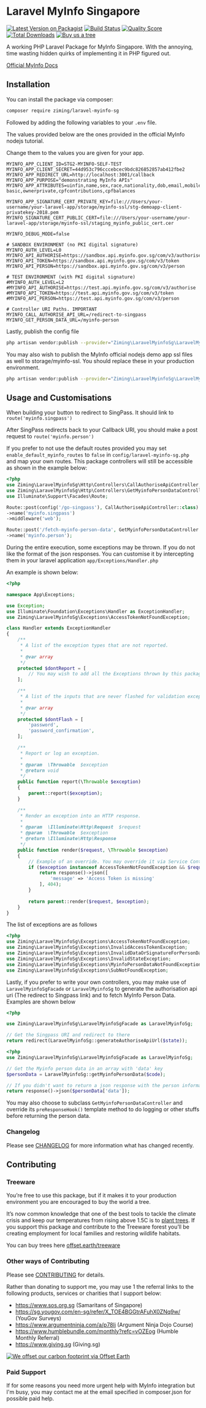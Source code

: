 # Laravel MyInfo Singapore

[![Latest Version on Packagist](https://img.shields.io/packagist/v/ziming/laravel-myinfo-sg.svg?style=flat-square)](https://packagist.org/packages/ziming/laravel-myinfo-sg)
[![Build Status](https://img.shields.io/travis/ziming/laravel-myinfo-sg/master.svg?style=flat-square)](https://travis-ci.org/ziming/laravel-myinfo-sg)
[![Quality Score](https://img.shields.io/scrutinizer/g/ziming/laravel-myinfo-sg.svg?style=flat-square)](https://scrutinizer-ci.com/g/ziming/laravel-myinfo-sg)
[![Total Downloads](https://img.shields.io/packagist/dt/ziming/laravel-myinfo-sg.svg?style=flat-square)](https://packagist.org/packages/ziming/laravel-myinfo-sg)
[![Buy us a tree](https://img.shields.io/badge/Treeware-%F0%9F%8C%B3-lightgreen?style=flat-square)](https://plant.treeware.earth/ziming/laravel-myinfo-sg)

A working PHP Laravel Package for MyInfo Singapore. With the annoying, 
time wasting hidden quirks of implementing it in PHP figured out. 

<a href="https://www.ndi-api.gov.sg/library/trusted-data/myinfo/overview" rel="noreferrer nofollow">Official MyInfo Docs</a>

## Installation

You can install the package via composer:

```bash
composer require ziming/laravel-myinfo-sg
```

Followed by adding the following variables to your `.env` file. 

The values provided below are the ones provided in the official MyInfo nodejs tutorial. 

Change them to the values you are given for your app.

```.dotenv
MYINFO_APP_CLIENT_ID=STG2-MYINFO-SELF-TEST
MYINFO_APP_CLIENT_SECRET=44d953c796cccebcec9bdc826852857ab412fbe2
MYINFO_APP_REDIRECT_URL=http://localhost:3001/callback
MYINFO_APP_PURPOSE="demonstrating MyInfo APIs"
MYINFO_APP_ATTRIBUTES=uinfin,name,sex,race,nationality,dob,email,mobileno,regadd,housingtype,hdbtype,marital,edulevel,noa-basic,ownerprivate,cpfcontributions,cpfbalances

MYINFO_APP_SIGNATURE_CERT_PRIVATE_KEY=file:///Users/your-username/your-laravel-app/storage/myinfo-ssl/stg-demoapp-client-privatekey-2018.pem
MYINFO_SIGNATURE_CERT_PUBLIC_CERT=file:///Users/your-username/your-laravel-app/storage/myinfo-ssl/staging_myinfo_public_cert.cer

MYINFO_DEBUG_MODE=false

# SANDBOX ENVIRONMENT (no PKI digital signature)
MYINFO_AUTH_LEVEL=L0
MYINFO_API_AUTHORISE=https://sandbox.api.myinfo.gov.sg/com/v3/authorise
MYINFO_API_TOKEN=https://sandbox.api.myinfo.gov.sg/com/v3/token
MYINFO_API_PERSON=https://sandbox.api.myinfo.gov.sg/com/v3/person

# TEST ENVIRONMENT (with PKI digital signature)
#MYINFO_AUTH_LEVEL=L2
#MYINFO_API_AUTHORISE=https://test.api.myinfo.gov.sg/com/v3/authorise
#MYINFO_API_TOKEN=https://test.api.myinfo.gov.sg/com/v3/token
#MYINFO_API_PERSON=https://test.api.myinfo.gov.sg/com/v3/person

# Controller URI Paths. IMPORTANT
MYINFO_CALL_AUTHORISE_API_URL=/redirect-to-singpass
MYINFO_GET_PERSON_DATA_URL=/myinfo-person
```

Lastly, publish the config file

```bash
php artisan vendor:publish --provider="Ziming\LaravelMyinfoSg\LaravelMyinfoSgServiceProvider" --tag="config"
```

You may also wish to publish the MyInfo official nodejs demo app ssl files as well to storage/myinfo-ssl. 
You should replace these in your production environment.

```bash
php artisan vendor:publish --provider="Ziming\LaravelMyinfoSg\LaravelMyinfoSgServiceProvider" --tag="myinfo-ssl"
```

## Usage and Customisations

When building your button to redirect to SingPass. It should link to `route('myinfo.singpass')`

After SingPass redirects back to your Callback URI, you should make a post request to `route('myinfo.person')`

If you prefer to not use the default routes provided you may set `enable_default_myinfo_routes` to `false` in 
`config/laravel-myinfo-sg.php` and map your own routes. This package controllers will still be accessible as shown
in the example below:

```php
<?php
use Ziming\LaravelMyinfoSg\Http\Controllers\CallAuthoriseApiController;
use Ziming\LaravelMyinfoSg\Http\Controllers\GetMyinfoPersonDataController;
use Illuminate\Support\Facades\Route;

Route::post(config('/go-singpass'), CallAuthoriseApiController::class)
->name('myinfo.singpass')
->middleware('web');

Route::post('/fetch-myinfo-person-data', GetMyinfoPersonDataController::class)
->name('myinfo.person');
```

During the entire execution, some exceptions may be thrown. If you do not like the format of the json responses.
You can customise it by intercepting them in your laravel application `app/Exceptions/Handler.php`

An example is shown below:

```php
<?php

namespace App\Exceptions;

use Exception;
use Illuminate\Foundation\Exceptions\Handler as ExceptionHandler;
use Ziming\LaravelMyinfoSg\Exceptions\AccessTokenNotFoundException;

class Handler extends ExceptionHandler
{
    /**
     * A list of the exception types that are not reported.
     *
     * @var array
     */
    protected $dontReport = [
        // You may wish to add all the Exceptions thrown by this package. See src/Exceptions folder
    ];

    /**
     * A list of the inputs that are never flashed for validation exceptions.
     *
     * @var array
     */
    protected $dontFlash = [
        'password',
        'password_confirmation',
    ];

    /**
     * Report or log an exception.
     *
     * @param  \Throwable  $exception
     * @return void
     */
    public function report(\Throwable $exception)
    {
        parent::report($exception);
    }

    /**
     * Render an exception into an HTTP response.
     *
     * @param  \Illuminate\Http\Request  $request
     * @param  \Throwable  $exception
     * @return \Illuminate\Http\Response
     */
    public function render($request, \Throwable $exception)
    {
        // Example of an override. You may override it via Service Container binding too
        if ($exception instanceof AccessTokenNotFoundException && $request->wantsJson()) {
            return response()->json([
                'message' => 'Access Token is missing'
            ], 404);
        }
        
        return parent::render($request, $exception);
    }
}
```

The list of exceptions are as follows

```php
<?php
use Ziming\LaravelMyinfoSg\Exceptions\AccessTokenNotFoundException;
use Ziming\LaravelMyinfoSg\Exceptions\InvalidAccessTokenException;
use Ziming\LaravelMyinfoSg\Exceptions\InvalidDataOrSignatureForPersonDataException;
use Ziming\LaravelMyinfoSg\Exceptions\InvalidStateException;
use Ziming\LaravelMyinfoSg\Exceptions\MyinfoPersonDataNotFoundException;
use Ziming\LaravelMyinfoSg\Exceptions\SubNotFoundException;
```

Lastly, if you prefer to write your own controllers, you may make use of `LaravelMyinfoSgFacade` or `LaravelMyinfoSg` to generate the
authorisation api uri (The redirect to Singpass link) and to fetch MyInfo Person Data. Examples are shown below

```php
<?php

use Ziming\LaravelMyinfoSg\LaravelMyinfoSgFacade as LaravelMyinfoSg;

// Get the Singpass URI and redirect to there
return redirect(LaravelMyinfoSg::generateAuthoriseApiUrl($state));
```

```php
<?php
use Ziming\LaravelMyinfoSg\LaravelMyinfoSgFacade as LaravelMyinfoSg;

// Get the Myinfo person data in an array with 'data' key
$personData = LaravelMyinfoSg::getMyinfoPersonData($code);

// If you didn't want to return a json response with the person information in the 'data' key. You can do this
return response()->json($personData['data']);
```

You may also choose to subclass `GetMyinfoPersonDataController` and override its `preResponseHook()` template method to
do logging or other stuffs before returning the person data.

### Changelog

Please see [CHANGELOG](CHANGELOG.md) for more information what has changed recently.


## Contributing

### Treeware

You’re free to use this package, but if it makes it to your production environment you are encouraged to buy the world a tree.

It’s now common knowledge that one of the best tools to tackle the climate crisis and keep our temperatures from rising above 1.5C is to <a href="https://www.bbc.co.uk/news/science-environment-48870920">plant trees</a>. If you support this package and contribute to the Treeware forest you’ll be creating employment for local families and restoring wildlife habitats.

You can buy trees here [offset.earth/treeware](https://plant.treeware.earth/ziming/laravel-myinfo-sg)

### Other ways of Contributing

Please see [CONTRIBUTING](CONTRIBUTING.md) for details.

Rather than donating to support me, you may use 1 the referral links to the following products, services or charities that I 
support below:

- https://www.sos.org.sg (Samaritans of Singapore)
- https://sg.yougov.com/en-sg/refer/X_TOE4BGGtrAFuhX0ZNq9w/ (YouGov Surveys)
- https://www.argumentninja.com/a/p78lj (Argument Ninja Dojo Course)
- https://www.humblebundle.com/monthly?refc=vOZEog (Humble Monthly Referral)
- https://www.giving.sg (Giving.sg)


[![We offset our carbon footprint via Offset Earth](https://toolkit.offset.earth/carbonpositiveworkforce/badge/5e186e68516eb60018c5172b?black=true&landscape=true)](https://plant.treeware.earth/ziming/laravel-myinfo-sg)

### Paid Support

If for some reasons you need more urgent help with MyInfo integration but I'm busy, you may contact me at the email specified in composer.json for possible paid help.
